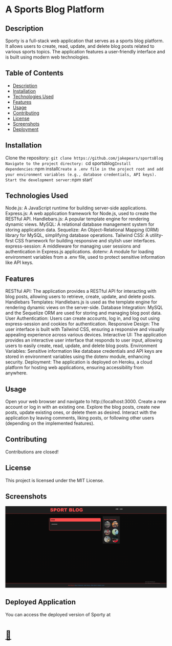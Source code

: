 # A Sports Blog Platform

## Description
Sporty is a full-stack web application that serves as a sports blog platform. It allows users to create, read, update, and delete blog posts related to various sports topics. The application features a user-friendly interface and is built using modern web technologies.


## Table of Contents

- [Description](#description)
- [Installation](#installation)
- [Technologies Used](#technologies)
- [Features](#features)
- [Usage](#usage)
- [Contributing](#contributing)
- [License](#license)
- [Screenshots](#screenshots)
- [Deployment](#deployed)

## Installation

Clone the repository: `git clone https://github.com/jakepears/sportsBlog
Navigate to the project directory: `cd sportsblog`
Install dependencies: `npm install`
Create a .env file in the project root and add your environment variables (e.g., database credentials, API keys).
Start the development server: `npm start`

## Technologies Used

Node.js: A JavaScript runtime for building server-side applications.
Express.js: A web application framework for Node.js, used to create the RESTful API.
Handlebars.js: A popular template engine for rendering dynamic views.
MySQL: A relational database management system for storing application data.
Sequelize: An Object-Relational Mapping (ORM) library for MySQL, simplifying database operations.
Tailwind CSS: A utility-first CSS framework for building responsive and stylish user interfaces.
express-session: A middleware for managing user sessions and authentication in Express.js applications.
dotenv: A module for loading environment variables from a .env file, used to protect sensitive information like API keys.

## Features

RESTful API: The application provides a RESTful API for interacting with blog posts, allowing users to retrieve, create, update, and delete posts.
Handlebars Templates: Handlebars.js is used as the template engine for rendering dynamic views on the server-side.
Database Integration: MySQL and the Sequelize ORM are used for storing and managing blog post data.
User Authentication: Users can create accounts, log in, and log out using express-session and cookies for authentication.
Responsive Design: The user interface is built with Tailwind CSS, ensuring a responsive and visually appealing experience across various devices.
Interactive UI: The application provides an interactive user interface that responds to user input, allowing users to easily create, read, update, and delete blog posts.
Environment Variables: Sensitive information like database credentials and API keys are stored in environment variables using the dotenv module, enhancing security.
Deployment: The application is deployed on Heroku, a cloud platform for hosting web applications, ensuring accessibility from anywhere.


## Usage

Open your web browser and navigate to http://localhost:3000.
Create a new account or log in with an existing one.
Explore the blog posts, create new posts, update existing ones, or delete them as desired.
Interact with the application by leaving comments, liking posts, or following other users (depending on the implemented features).

## Contributing

Contributions are closed!

## License
This project is licensed under the MIT License.

## Screenshots

<img src='./public/imgs/Screenshot 2024-07-18 153218.png' />

## Deployed Application
You can access the deployed version of Sporty at [<h1>📓<h1>](https://sport-blog-48839df84095.herokuapp.com/)